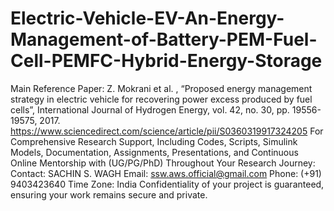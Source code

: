 # Electric-Vehicle-EV-An-Energy-Management-of-Battery-PEM-Fuel-Cell-PEMFC-Hybrid-Energy-Storage
Main Reference Paper: Z. Mokrani et al. , “Proposed energy management strategy in electric vehicle for recovering power
excess produced by fuel cells”, International Journal of Hydrogen Energy, vol. 42, no. 30, pp. 19556-19575, 2017.
https://www.sciencedirect.com/science/article/pii/S0360319917324205
For Comprehensive Research Support, Including Codes, Scripts, Simulink Models, Documentation, Assignments, Presentations, 
and Continuous Online Mentorship with (UG/PG/PhD) Throughout Your Research Journey: 
Contact: SACHIN S. WAGH         Email: ssw.aws.official@gmail.com          Phone: (+91) 9403423640       Time Zone: India 
Confidentiality of your project is guaranteed, ensuring your work remains secure and private.

